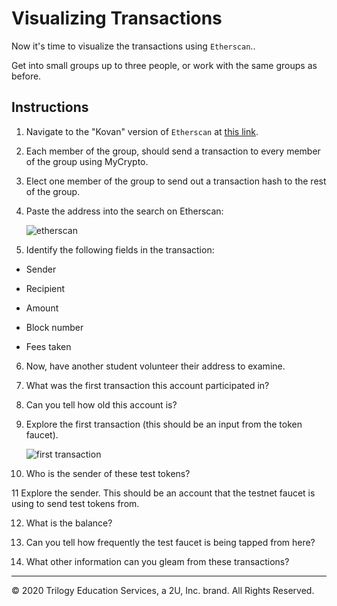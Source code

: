 # Visualizing Transactions

Now it's time to visualize the transactions using `Etherscan`..

Get into small groups up to three people, or work with the same groups as before.

## Instructions

1. Navigate to the "Kovan" version of `Etherscan` at [this link](https://kovan.etherscan.io/).

2. Each member of the group, should send a transaction to every member of the group using MyCrypto.

3. Elect one member of the group to send out a transaction hash to the rest of the group.

4. Paste the address into the search on Etherscan:

    ![etherscan](../../Images/etherscan.png)

5. Identify the following fields in the transaction:

  * Sender

  * Recipient

  * Amount

  * Block number

  * Fees taken

6. Now, have another student volunteer their address to examine.

7. What was the first transaction this account participated in?

8. Can you tell how old this account is?

9. Explore the first transaction (this should be an input from the token faucet).

    ![first transaction](../../Images/first.png)

10. Who is the sender of these test tokens?

11 Explore the sender. This should be an account that the testnet faucet is using to send test tokens from.

12. What is the balance?

13. Can you tell how frequently the test faucet is being tapped from here?

14. What other information can you gleam from these transactions?

---

© 2020 Trilogy Education Services, a 2U, Inc. brand. All Rights Reserved.
